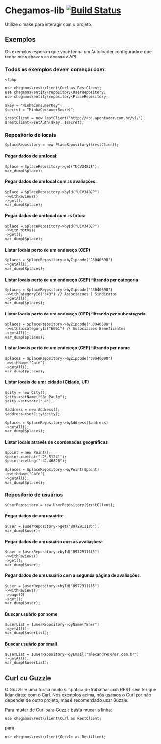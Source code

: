 # Chegamos-lib [![Build Status](https://secure.travis-ci.org/EHER/chegamos-lib.png?branch=master)](http://travis-ci.org/EHER/chegamos-lib)
Utilize o make para interagir com o projeto.


## Exemplos

Os exemplos esperam que você tenha um Autoloader configurado e que tenha suas chaves de acesso à API.

### Todos os exemplos devem começar com:

    <?php

    use chegamos\rest\client\Curl as RestClient;
    use chegamos\entity\repository\UserRepository;
    use chegamos\entity\repository\PlaceRepository;

    $key = "MinhaConsumerKey";
    $secret = "MinhaConsumerSecret";

    $restClient = new RestClient("http://api.apontador.com.br/v1/");
    $restClient->setAuth($key, $secret);


### Repositório de locais

    $placeRepository = new PlaceRepository($restClient);

#### Pegar dados de um local:

    $place = $placeRepository->get("UCV34B2P");
    var_dump($place);

#### Pegar dados de um local com as avaliações:

    $place = $placeRepository->byId("UCV34B2P")
    ->withReviews()
    ->get();
    var_dump($place);

#### Pegar dados de um local com as fotos:

    $place = $placeRepository->byId("UCV34B2P")
    ->withPhotos()
    ->get();
    var_dump($place);

#### Listar locais perto de um endereço (CEP)

    $places = $placeRepository->byZipcode("18040690")
    ->getAll();
    var_dump($places);

#### Listar locais perto de um endereço (CEP) filtrando por categoria

    $places = $placeRepository->byZipcode("18040690")
    ->withCategoryId("043") // Associacoes E Sindicatos
    ->getAll();
    var_dump($places);

#### Listar locais perto de um endereço (CEP) filtrando por subcategoria

    $places = $placeRepository->byZipcode("18040690")
    ->withSubcategoryId("6661") // Associacoes Beneficentes
    ->getAll();
    var_dump($places);

#### Listar locais perto de um endereço (CEP) filtrando por nome

    $places = $placeRepository->byZipcode("18040690")
    ->withName("Cafe")
    ->getAll();
    var_dump($places);

#### Listar locais de uma cidade (Cidade, UF)

    $city = new City();
    $city->setName("São Paulo");
    $city->setState("SP");

    $address = new Address();
    $address->setCity($city);

    $places = $placeRepository->byAddress($address)
    ->getAll();
    var_dump($places);

#### Listar locais através de coordenadas geográficas

    $point = new Point();
    $point->setLat("-23.51241");
    $point->setLng("-47.46828");

    $places = $placeRepository->byPoint($point)
    ->withName("Cafe")
    ->getAll();
    var_dump($places);


### Repositório de usuários

    $userRepository = new UserRepository($restClient);

#### Pegar dados de um usuário:

    $user = $userRepository->get("8972911185");
    var_dump($user);

#### Pegar dados de um usuário com as avaliações:

    $user = $userRepository->byId("8972911185")
    ->withReviews()
    ->get();
    var_dump($user);

#### Pegar dados de um usuário com a segunda página de avaliações:

    $user = $userRepository->byId("8972911185")
    ->withReviews()
    ->page(2)
    ->get();
    var_dump($user);

#### Buscar usuário por nome

    $userList = $userRepository->byName("Eher")
    ->getAll();
    var_dump($userList);

#### Buscar usuário por email

    $userList = $userRepository->byEmail("alexandre@eher.com.br")
    ->getAll();
    var_dump($userList);


## Curl ou Guzzle

O Guzzle é uma forma muito simpática de trabalhar com REST sem ter que lidar
direto com o Curl. Nos exemplos acima, nós usamos o Curl por não depender de 
outro projeto, mas é recomendado usar Guzzle.

Para mudar de Curl para Guzzle basta mudar a linha:

    use chegamos\rest\client\Curl as RestClient;

para

    use chegamos\rest\client\Guzzle as RestClient;
